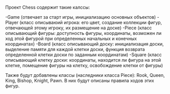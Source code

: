 Проект Chess содержит такие калссы:

  -Game (отвечает за старт игры, инициализацию основных объектов)
  -Player (класс описываюий игрока: его цвет, создание коллекции фигур, отвечающей этому игроку, их размещение на доске)
  -Piece (класс описывающий фигуры: доступность фигуры, координаты, возможен ли ход этой фигурой при определенных начальных и конечных координатах)
  -Board (класс описывающий доску: инициализация доски, выделение памяти для каждой клетки доски, функция возврата определенной клетки доски по заданным координатам)
  -Square (класс описывающий клетку доски: координаты, находится ли фигура на этой клетке, помещение фигуры на клетку, освобождение клетки от фигуры)

Также будут добавлены классы (наследники класса Piece): Rook, Queen, King, Bishop, Knight, Pawn. В них будут описаны правила ходов этих фигур.
